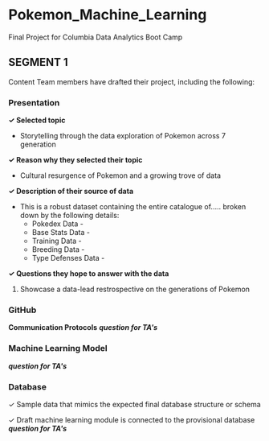# Pokemon_Machine_Learning
Final Project for Columbia Data Analytics Boot Camp

## SEGMENT 1 	 	 		
Content
Team members have drafted their project, including the following:					

### __Presentation__
**✓ Selected topic**
 - Storytelling through the data exploration of Pokemon across 7 generation 

**✓ Reason why they selected their topic**
- Cultural resurgence of Pokemon and a growing trove of data

**✓ Description of their source of data**
- This is a robust dataset containing the entire catalogue of..... broken down by the following details:
  - Pokedex Data - 
  - Base Stats Data - 
  - Training Data - 
  - Breeding Data - 
  - Type Defenses Data - 

**✓ Questions they hope to answer with the data**					

1. Showcase a data-lead restrospective on the generations of Pokemon 

### __GitHub__
**Communication Protocols** 
***question for TA's***

### Machine Learning Model
***question for TA's***


### Database

✓ Sample data that mimics the expected final database structure or schema



✓ Draft machine learning module is connected to the provisional database
***question for TA's***










